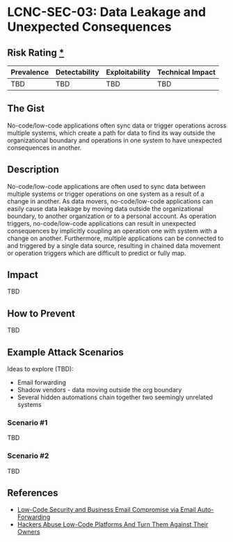 # LCNC-SEC-03: Data Leakage and Unexpected Consequences

## Risk Rating [*](https://owasp.org/www-project-top-ten/2017/Note_About_Risks)

| Prevalence | Detectability | Exploitability | Technical Impact |
| --- | --- | --- | --- |
| TBD | TBD | TBD | TBD |

## The Gist

No-code/low-code applications often sync data or trigger operations across multiple systems, which create a path for data to find its way outside the organizational boundary and operations in one system to have unexpected consequences in another.

## Description

No-code/low-code applications are often used to sync data between multiple systems or trigger operations on one system as a result of a change in another.
As data movers, no-code/low-code applications can easily cause data leakage by moving data outside the organizational boundary, to another organization or to a personal account.
As operation triggers, no-code/low-code applications can result in unexpected consequences by implicitly coupling an operation one with system with a change on another.
Furthermore, multiple applications can be connected to and triggered by a single data source, resulting in chained data movement or operation triggers which are difficult to predict or fully map.

## Impact

TBD

## How to Prevent

TBD

## Example Attack Scenarios

Ideas to explore (TBD):
- Email forwarding
- Shadow vendors - data moving outside the org boundary
- Several hidden automations chain together two seemingly unrelated systems

### Scenario #1

TBD

### Scenario #2

TBD

## References

- [Low-Code Security and Business Email Compromise via Email Auto-Forwarding](https://www.zenity.io/blog/low-code-security-and-business-email-compromise-via-email-auto-forwarding/)
- [Hackers Abuse Low-Code Platforms And Turn Them Against Their Owners](https://www.zenity.io/blog/hackers-abuse-low-code-platforms-and-turn-them-against-their-owners/)